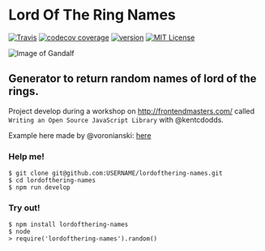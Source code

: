 # Lord Of The Ring Names
[![Travis]( 	https://img.shields.io/travis/jdinartejesus/lordofthering-names.svg?style=flat-square)](https://travis-ci.org/jdinartejesus/lordofthering-names)
[![codecov coverage]( https://img.shields.io/codecov/c/github/jdinartejesus/lordofthering-names.svg?style=flat-square)](https://codecov.io/github/jdinartejesus/lordofthering-names)
[![version](https://img.shields.io/npm/v/lordofthering-names.svg?style=flat-square)](http://npm.im/lordofthering-names)
[![MIT License](https://img.shields.io/npm/l/lordofthering-names.svg?style=flat-square)](http://opensource.org/licenses/MIT)

  ![Image of Gandalf](http://www.reactiongifs.com/wp-content/uploads/2013/11/adventure.gif)

## Generator to return random names of lord of the rings.

Project develop during a workshop on http://frontendmasters.com/ called
`Writing an Open Source JavaScript Library` with @kentcdodds.


Example here made by @voronianski: [here](https://esnextb.in/?gist=2abcda2f469def2275ae8a6b679894c8&exec=true)


### Help me!

```
$ git clone git@github.com:USERNAME/lordofthering-names.git
$ cd lordofthering-names
$ npm run develop
```

### Try out!

```
$ npm install lordofthering-names
$ node
> require('lordofthering-names').random()
```
